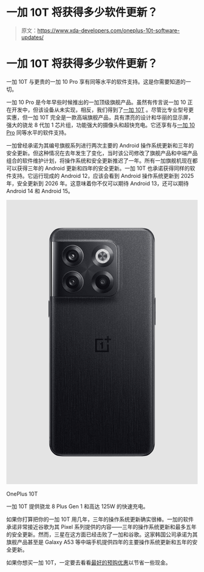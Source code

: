 # 一加 10T 将获得多少软件更新？

> 原文：<https://www.xda-developers.com/oneplus-10t-software-updates/>

# 一加 10T 将获得多少软件更新？

一加 10T 与更贵的一加 10 Pro 享有同等水平的软件支持。这是你需要知道的一切。

一加 10 Pro 是今年早些时候推出的一加顶级旗舰产品。虽然有传言说一加 10 正在开发中，但该设备从未实现，相反，我们得到了[一加 10T](https://www.xda-developers.com/oneplus-10t-review/) 。尽管比专业型号更实惠，但一加 10T 完全是一款高端旗舰产品，具有漂亮的设计和华丽的显示屏，强大的骁龙 8 代加 1 芯片组，功能强大的摄像头和超快充电。它还享有与[一加 10 Pro](https://www.xda-developers.com/oneplus-10-pro-review/) 同等水平的软件支持。

一加曾经承诺为其编号旗舰系列进行两次主要的 Android 操作系统更新和三年的安全更新。但这种情况在去年发生了变化，当时该公司修改了旗舰产品和中端产品组合的软件维护计划，将操作系统和安全更新推迟了一年。所有一加旗舰机现在都可以获得三年的 Android 更新和四年的安全更新。一加 10T 也承诺获得同样的软件支持。它运行现成的 Android 12，应该会看到 Android 操作系统更新到 2025 年，安全更新到 2026 年。这意味着你不仅可以期待 Android 13，还可以期待 Android 14 和 Android 15。

 <picture>![The OnePlus 10T packs Snapdragon 8 Plus Gen 1 and supports five global navigation satellite systems (GNSS).](img/b2e94dfcc9cd1a863ba56612745e4dcf.png)</picture> 

OnePlus 10T

一加 10T 提供骁龙 8 Plus Gen 1 和高达 125W 的快速充电。

如果你打算把你的一加 10T 用几年，三年的操作系统更新确实很棒。一加的软件承诺非常接近谷歌为其 Pixel 系列提供的内容——三年的操作系统更新和最多五年的安全更新。然而，三星在这方面已经击败了一加和谷歌。这家韩国公司承诺为其旗舰产品甚至是 Galaxy A53 等中端手机提供四年的主要操作系统更新和五年的安全更新。

如果你想买一加 10T，一定要去看看[最好的预购优惠](https://www.xda-developers.com/best-oneplus-10t-deals/)以节省一些现金。